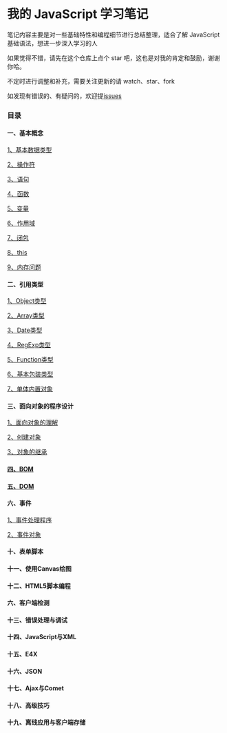 # 我的 JavaScript 学习笔记

笔记内容主要是对一些基础特性和编程细节进行总结整理，适合了解 JavaScript 基础语法，想进一步深入学习的人

如果觉得不错，请先在这个仓库上点个 star 吧，这也是对我的肯定和鼓励，谢谢你哈。

不定时进行调整和补充，需要关注更新的请 watch、star、fork

如发现有错误的、有疑问的，欢迎提[issues](https://github.com/JILL1231/Learning-notes/issues)


### 目录

#### 一、基本概念

[1、基本数据类型](https://github.com/JILL1231/Learning-notes/blob/master/basicConception/datatype.md)

[2、操作符](https://github.com/JILL1231/Learning-notes/blob/master/basicConception/operator.md)

[3、语句](https://github.com/JILL1231/Learning-notes/blob/master/basicConception/statement.md)

[4、函数](https://github.com/JILL1231/Learning-notes/blob/master/basicConception/function.md)

[5、变量](https://github.com/JILL1231/Learning-notes/blob/master/basicConception/variate.md)

[6、作用域](https://github.com/JILL1231/Learning-notes/blob/master/basicConception/scope.md)

[7、闭包](https://github.com/JILL1231/Learning-notes/blob/master/basicConception/closure.md)

[8、this](https://github.com/JILL1231/Learning-notes/blob/master/basicConception/this.md)

[9、内存问题](https://github.com/JILL1231/Learning-notes/blob/master/basicConception/memory.md)

#### 二、引用类型

[1、Object类型](https://github.com/JILL1231/Learning-notes/blob/master/ReferenceTypes/object.md)

[2、Array类型](https://github.com/JILL1231/Learning-notes/blob/master/ReferenceTypes/array.md)

[3、Date类型](https://github.com/JILL1231/Learning-notes/blob/master/ReferenceTypes/date.md)

[4、RegExp类型](https://github.com/JILL1231/Learning-notes/blob/master/ReferenceTypes/regexp.md)

[5、Function类型](https://github.com/JILL1231/Learning-notes/blob/master/ReferenceTypes/function.md)

[6、基本包装类型](https://github.com/JILL1231/Learning-notes/blob/master/ReferenceTypes/packingtype.md)

[7、单体内置对象](https://github.com/JILL1231/Learning-notes/blob/master/ReferenceTypes/builtin.md)

#### 三、面向对象的程序设计

[1、面向对象的理解](https://github.com/JILL1231/Learning-notes/blob/master/oop/understand.md)

[2、创建对象](https://github.com/JILL1231/Learning-notes/blob/master/oop/create.md)

[3、对象的继承](https://github.com/JILL1231/Learning-notes/blob/master/oop/inheritance.md)


#### [四、BOM](https://developer.mozilla.org/zh-CN/docs/Web/API/Window)


#### [五、DOM](https://developer.mozilla.org/zh-CN/docs/Web/API/Document_Object_Model)

#### 六、事件

[1、事件处理程序](https://github.com/JILL1231/Learning-notes/blob/master/event/eventHandler.md)

[2、事件对象](https://github.com/JILL1231/Learning-notes/blob/master/event/eventObj.md)

[](https://github.com/JILL1231/Learning-notes/blob/master/event/)

[](https://github.com/JILL1231/Learning-notes/blob/master/event/)

#### 十、表单脚本

#### 十一、使用Canvas绘图

#### 十二、HTML5脚本编程

#### 六、客户端检测

#### 十三、错误处理与调试

#### 十四、JavaScript与XML

#### 十五、E4X

#### 十六、JSON

#### 十七、Ajax与Comet

#### 十八、高级技巧

#### 十九、离线应用与客户端存储
